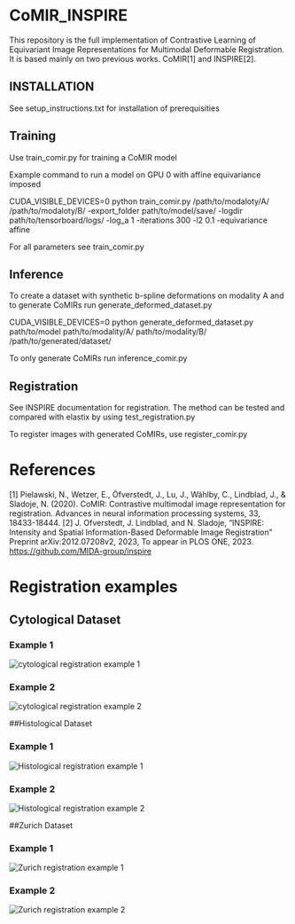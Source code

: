 # CoMIR_INSPIRE

This repository is the full implementation of Contrastive Learning of Equivariant Image Representations for Multimodal Deformable Registration. It is based mainly on two previous works. CoMIR[1] and INSPIRE[2]. 


## INSTALLATION

See setup_instructions.txt for installation of prerequisities


## Training

Use train_comir.py for training a CoMIR model

Example command to run a model on GPU 0 with affine equivariance imposed

CUDA_VISIBLE_DEVICES=0 python train_comir.py /path/to/modaloty/A/ /path/to/modaloty/B/ -export_folder path/to/model/save/ -logdir path/to/tensorboard/logs/ -log_a 1 -iterations 300 -l2 0.1 -equivariance affine

For all parameters see train_comir.py

## Inference

To create a dataset with synthetic b-spline deformations on modality A and to generate CoMIRs run generate_deformed_dataset.py

CUDA_VISIBLE_DEVICES=0 python generate_deformed_dataset.py path/to/model path/to/modality/A/ path/to/modality/B/ /path/to/generated/dataset/ <displacement>

To only generate CoMIRs run inference_comir.py

## Registration

See INSPIRE documentation for registration. The method can be tested and compared with elastix by using test_registration.py

To register images with generated CoMIRs, use register_comir.py 

# References

[1] Pielawski, N., Wetzer, E., Öfverstedt, J., Lu, J., Wählby, C., Lindblad, J., & Sladoje, N. (2020). CoMIR: Contrastive multimodal image representation for registration. Advances in neural information processing systems, 33, 18433-18444.
[2] J. Ofverstedt, J. Lindblad, and N. Sladoje, “INSPIRE: Intensity and Spatial Information-Based Deformable Image Registration” Preprint arXiv:2012.07208v2, 2023, To appear in PLOS ONE, 2023.
https://github.com/MIDA-group/inspire



# Registration examples


## Cytological Dataset
### Example 1
![cytological registration example 1](figs/cytological_registration_1.png)
### Example 2
![cytological registration example 2](figs/cytological_registration_2.png)

##Histological Dataset
### Example 1
![Histological registration example 1](figs/histological_registration_1.png)
### Example 2
![Histological registration example 2](figs/histological_registration_2.png)

##Zurich Dataset
### Example 1
![Zurich registration example 1](figs/zurich_registration_1.png)
### Example 2
![Zurich registration example 2](figs/zurich_registration_2.png)


